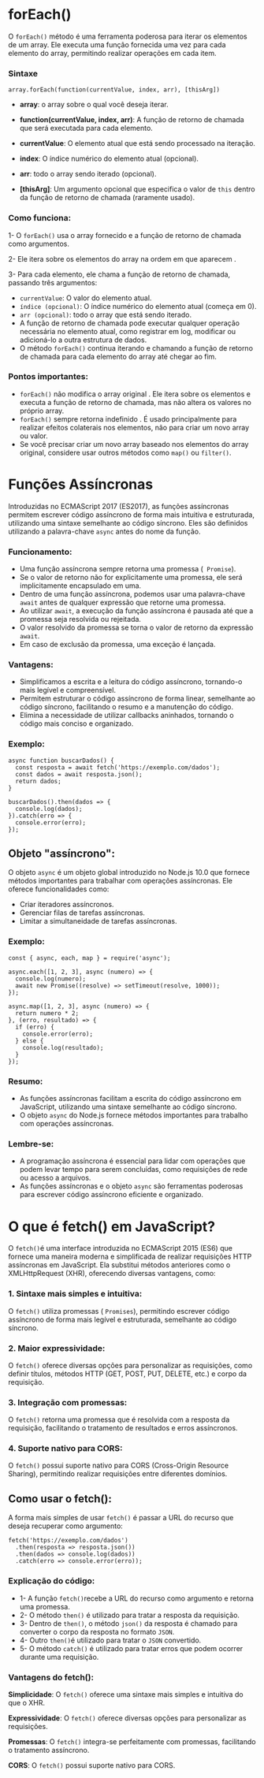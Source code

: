 # forEach()

O `forEach()` método é uma ferramenta poderosa para iterar os elementos de um array. Ele executa uma função fornecida uma vez para cada elemento do array, permitindo realizar operações em cada item.

### Sintaxe

```
array.forEach(function(currentValue, index, arr), [thisArg])
```

- **array**: o array sobre o qual você deseja iterar.

- **function(currentValue, index, arr)**: A função de retorno de chamada que será executada para cada elemento.

- **currentValue**: O elemento atual que está sendo processado na iteração.

- **index**: O índice numérico do elemento atual (opcional).
- **arr**: todo o array sendo iterado (opcional).
- **[thisArg]**: Um argumento opcional que especifica o valor de `this` dentro da função de retorno de chamada (raramente usado).


### Como funciona:

1- O `forEach()` usa o array fornecido e a função de retorno de chamada como argumentos.

2- Ele itera sobre os elementos do array na ordem em que aparecem .

3- Para cada elemento, ele chama a função de retorno de chamada, passando três argumentos:

- `currentValue`: O valor do elemento atual.
- `índice (opcional)`: O índice numérico do elemento atual (começa em 0).
- `arr (opcional)`: todo o array que está sendo iterado.
- A função de retorno de chamada pode executar qualquer operação necessária no elemento atual, como registrar em log, modificar ou adicioná-lo a outra estrutura de dados.
- O método `forEach()` continua iterando e chamando a função de retorno de chamada para cada elemento do array até chegar ao fim.

### Pontos importantes:

- `forEach()` não modifica o array original . Ele itera sobre os elementos e executa a função de retorno de chamada, mas não altera os valores no próprio array.
- `forEach()` sempre retorna indefinido . É usado principalmente para realizar efeitos colaterais nos elementos, não para criar um novo array ou valor.
- Se você precisar criar um novo array baseado nos elementos do array original, considere usar outros métodos como `map()` ou `filter()`.

# Funções Assíncronas

Introduzidas no ECMAScript 2017 (ES2017), as funções assíncronas permitem escrever código assíncrono de forma mais intuitiva e estruturada, utilizando uma sintaxe semelhante ao código síncrono. Eles são definidos utilizando a palavra-chave `async` antes do nome da função.

### Funcionamento:

- Uma função assíncrona sempre retorna uma promessa (` Promise`).
- Se o valor de retorno não for explicitamente uma promessa, ele será implicitamente encapsulado em uma.
- Dentro de uma função assíncrona, podemos usar uma palavra-chave `await` antes de qualquer expressão que retorne uma promessa.
- Ao utilizar `await`, a execução da função assíncrona é pausada até que a promessa seja resolvida ou rejeitada.
- O valor resolvido da promessa se torna o valor de retorno da expressão `await`.
- Em caso de exclusão da promessa, uma exceção é lançada.

### Vantagens:

- Simplificamos a escrita e a leitura do código assíncrono, tornando-o mais legível e compreensível.
- Permitem estruturar o código assíncrono de forma linear, semelhante ao código síncrono, facilitando o resumo e a manutenção do código.
- Elimina a necessidade de utilizar callbacks aninhados, tornando o código mais conciso e organizado.

### Exemplo:

```
async function buscarDados() {
  const resposta = await fetch('https://exemplo.com/dados');
  const dados = await resposta.json();
  return dados;
}

buscarDados().then(dados => {
  console.log(dados);
}).catch(erro => {
  console.error(erro);
});
```

## Objeto "assíncrono":

O objeto `async` é um objeto global introduzido no Node.js 10.0 que fornece métodos importantes para trabalhar com operações assíncronas. Ele oferece funcionalidades como:

- Criar iteradores assíncronos.
- Gerenciar filas de tarefas assíncronas.
- Limitar a simultaneidade de tarefas assíncronas.

### Exemplo:

```
const { async, each, map } = require('async');

async.each([1, 2, 3], async (numero) => {
  console.log(numero);
  await new Promise((resolve) => setTimeout(resolve, 1000));
});

async.map([1, 2, 3], async (numero) => {
  return numero * 2;
}, (erro, resultado) => {
  if (erro) {
    console.error(erro);
  } else {
    console.log(resultado);
  }
});
```

### Resumo:

- As funções assíncronas facilitam a escrita do código assíncrono em JavaScript, utilizando uma sintaxe semelhante ao código síncrono.
- O objeto `async` do Node.js fornece métodos importantes para trabalho com operações assíncronas.

### Lembre-se:

- A programação assíncrona é essencial para lidar com operações que podem levar tempo para serem concluídas, como requisições de rede ou acesso a arquivos.
- As funções assíncronas e o objeto `async` são ferramentas poderosas para escrever código assíncrono eficiente e organizado.


# O que é fetch() em JavaScript?

O `fetch()`é uma interface introduzida no ECMAScript 2015 (ES6) que fornece uma maneira moderna e simplificada de realizar requisições HTTP assíncronas em JavaScript. Ela substitui métodos anteriores como o XMLHttpRequest (XHR), oferecendo diversas vantagens, como:

### 1. Sintaxe mais simples e intuitiva:

O `fetch()` utiliza promessas ( `Promises`), permitindo escrever código assíncrono de forma mais legível e estruturada, semelhante ao código síncrono.

### 2. Maior expressividade:

O `fetch()` oferece diversas opções para personalizar as requisições, como definir títulos, métodos HTTP (GET, POST, PUT, DELETE, etc.) e corpo da requisição.

### 3. Integração com promessas:

O `fetch()` retorna uma promessa que é resolvida com a resposta da requisição, facilitando o tratamento de resultados e erros assíncronos.

### 4. Suporte nativo para CORS:

O `fetch()` possui suporte nativo para CORS (Cross-Origin Resource Sharing), permitindo realizar requisições entre diferentes domínios.

## Como usar o fetch():

A forma mais simples de usar `fetch()` é passar a URL do recurso que deseja recuperar como argumento:

```
fetch('https://exemplo.com/dados')
  .then(resposta => resposta.json())
  .then(dados => console.log(dados))
  .catch(erro => console.error(erro));
```
### Explicação do código:

- 1- A função `fetch()`recebe a URL do recurso como argumento e retorna uma promessa.
- 2- O método `then()` é utilizado para tratar a resposta da requisição.
- 3- Dentro de `then()`, o método `json()` da resposta é chamado para converter o corpo da resposta no formato `JSON`.
- 4- Outro `then()`é utilizado para tratar o `JSON` convertido.
- 5- O método `catch()` é utilizado para tratar erros que podem ocorrer durante uma requisição.

### Vantagens do fetch():

**Simplicidade**: O `fetch()` oferece uma sintaxe mais simples e intuitiva do que o XHR.

**Expressividade**: O `fetch()` oferece diversas opções para personalizar as requisições.

**Promessas**: O `fetch()` integra-se perfeitamente com promessas, facilitando o tratamento assíncrono.

**CORS**: O `fetch()` possui suporte nativo para CORS.

